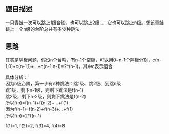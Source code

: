 ## 题目描述
一只青蛙一次可以跳上1级台阶，也可以跳上2级……它也可以跳上n级。求该青蛙跳上一个n级的台阶总共有多少种跳法。

## 思路
其实是隔板问题，假设n个台阶，有n-1个空隙，可以用0~n-1个隔板分割，c(n-1,0)+c(n-1,1)+...+c(n-1,n-1)=2^(n-1)，其中c表示组合

具体分析：<br>
因为n级台阶，第一步有n种跳法：跳1级、跳2级、到跳n级<br>
跳1级，剩下n-1级，则剩下跳法是f(n-1)<br>
跳2级，剩下n-2级，则剩下跳法是f(n-2)<br>
所以f(n)=f(n-1)+f(n-2)+...+f(1)<br>
因为f(n-1)=f(n-2)+f(n-3)+...+f(1)<br>
所以f(n)=2*f(n-1)

f(1)=1, f(2)=2, f(3)=4, f(4)=8 